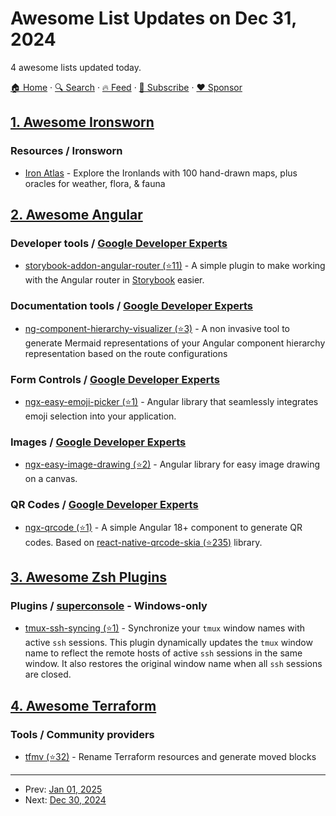 # Awesome List Updates on Dec 31, 2024

4 awesome lists updated today.

[🏠 Home](/README.md) · [🔍 Search](https://www.trackawesomelist.com/search/) · [🔥 Feed](https://www.trackawesomelist.com/rss.xml) · [📮 Subscribe](https://trackawesomelist.us17.list-manage.com/subscribe?u=d2f0117aa829c83a63ec63c2f&id=36a103854c) · [❤️  Sponsor](https://github.com/sponsors/theowenyoung)



## [1. Awesome Ironsworn](/content/Billiam/awesome-ironsworn/README.md)

### Resources / Ironsworn

*   [Iron Atlas](https://jaderavens.itch.io/iron-atlas-omnibus) - Explore the Ironlands with 100 hand-drawn maps, plus oracles for weather, flora, & fauna

## [2. Awesome Angular](/content/PatrickJS/awesome-angular/README.md)

### Developer tools / [Google Developer Experts](https://developers.google.com/experts/all/technology/web-technologies)

*   [storybook-addon-angular-router (⭐11)](https://github.com/Jakob-em/storybook-addon-angular-router) - A simple plugin to make working with the Angular router in [Storybook](https://storybook.js.org/) easier.

### Documentation tools / [Google Developer Experts](https://developers.google.com/experts/all/technology/web-technologies)

*   [ng-component-hierarchy-visualizer (⭐3)](https://github.com/timonkrebs/ng-component-hierarchy-visualizer) - A non invasive tool to generate Mermaid representations of your Angular component hierarchy representation based on the route configurations

### Form Controls / [Google Developer Experts](https://developers.google.com/experts/all/technology/web-technologies)

*   [ngx-easy-emoji-picker (⭐1)](https://github.com/PsySanchez/ngx-easy-emoji-picker) - Angular library that seamlessly integrates emoji selection into your application.

### Images / [Google Developer Experts](https://developers.google.com/experts/all/technology/web-technologies)

*   [ngx-easy-image-drawing (⭐2)](https://github.com/PsySanchez/ngx-easy-image-drawing) - Angular library for easy image drawing on a canvas.

### QR Codes / [Google Developer Experts](https://developers.google.com/experts/all/technology/web-technologies)

*   [ngx-qrcode (⭐1)](https://github.com/GNURub/ngx-qrcode) - A simple Angular 18+ component to generate QR codes. Based on [react-native-qrcode-skia (⭐235)](https://github.com/enzomanuelmangano/react-native-qrcode-skia) library.

## [3. Awesome Zsh Plugins](/content/unixorn/awesome-zsh-plugins/README.md)

### Plugins / [superconsole](https://github.com/alexchmykhalo/superconsole) - Windows-only

*   [tmux-ssh-syncing (⭐1)](https://github.com/alberti42/tmux-ssh-syncing) - Synchronize your `tmux` window names with active `ssh` sessions. This plugin dynamically updates the `tmux` window name to reflect the remote hosts of active `ssh` sessions in the same window. It also restores the original window name when all `ssh` sessions are closed.

## [4. Awesome Terraform](/content/shuaibiyy/awesome-terraform/README.md)

### Tools / Community providers

*   [tfmv (⭐32)](https://github.com/suzuki-shunsuke/tfmv) - Rename Terraform resources and generate moved blocks

---

- Prev: [Jan 01, 2025](/content/2025/01/01/README.md)
- Next: [Dec 30, 2024](/content/2024/12/30/README.md)